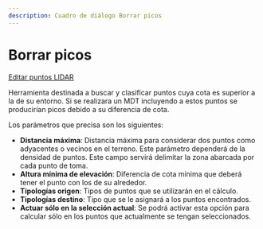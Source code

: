 ```yaml
---
description: Cuadro de diálogo Borrar picos
---
```


# Borrar picos

[Editar puntos LIDAR](../../fichas-de-herramientas/ficha-de-herramientas-archivos-lidar/editar-puntos-en-archivos-lidar.md)

Herramienta destinada a buscar y clasificar puntos cuya cota es superior a la de su entorno. Si se realizara un MDT incluyendo a estos puntos se producirían picos debido a su diferencia de cota.

Los parámetros que precisa son los siguientes:

* **Distancia máxima**: Distancia máxima para considerar dos puntos como adyacentes o vecinos en el terreno. Este parámetro dependerá de la densidad de puntos. Este campo servirá delimitar la zona abarcada por cada punto de toma.
* **Altura mínima de elevación**: Diferencia de cota mínima que deberá tener el punto con los de su alrededor.
* **Tipologías origen**: Tipos de puntos que se utilizarán en el cálculo.
* **Tipologías destino**: Tipo que se le asignará a los puntos encontrados.
* **Actuar sólo en la selección actual**: Se podrá activar esta opción para calcular sólo en los puntos que actualmente se tengan seleccionados.

